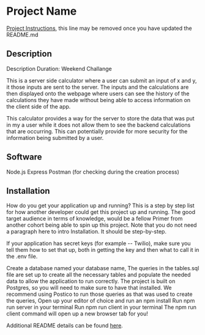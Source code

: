 # Project Name

[Project Instructions](./INSTRUCTIONS.md), this line may be removed once you have updated the README.md

## Description
Description
Duration: Weekend Challange

This is a server side calculator where a user can submit an input of x and y, it those inputs are sent to the server. The inputs and the calculations are then displayed onto the webpage where users can see the history of the calculations they have made without being able to access information on the client side of the app. 

This calculator provides a way for the server to store the data that was put in my a user while it does not allow them to see the backend calculations that are occurring. This can potentially provide for more security for the information being submitted by a user. 

## Software

Node.js
Express
Postman (for checking during the creation process)

## Installation
How do you get your application up and running? This is a step by step list for how another developer could get this project up and running. The good target audience in terms of knowledge, would be a fellow Primer from another cohort being able to spin up this project. Note that you do not need a paragraph here to intro Installation. It should be step-by-step.

If your application has secret keys (for example -- Twilio), make sure you tell them how to set that up, both in getting the key and then what to call it in the .env file.

Create a database named your database name,
The queries in the tables.sql file are set up to create all the necessary tables and populate the needed data to allow the application to run correctly. The project is built on Postgres, so you will need to make sure to have that installed. We recommend using Postico to run those queries as that was used to create the queries,
Open up your editor of choice and run an npm install
Run npm run server in your terminal
Run npm run client in your terminal
The npm run client command will open up a new browser tab for you!

Additional README details can be found [here](https://github.com/PrimeAcademy/readme-template/blob/master/README.md).
